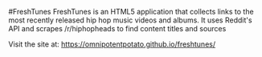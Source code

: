 #FreshTunes
FreshTunes is an HTML5 application that collects links to the most recently released hip hop music videos and albums. It uses Reddit's API and scrapes /r/hiphopheads to find content titles and sources

Visit the site at: https://omnipotentpotato.github.io/freshtunes/
